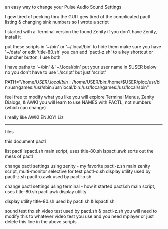 an easy way to change your Pulse Audio Sound Settings

I gew tired of pecking thru the GUI
I gew tired of the complicated pactl listing & changing sink numbers
so I wrote a script

I started with a Terminal version the found Zenity
if you don't have Zenity, install it

put these scripts in '~/bin' or '~/.local/bin' to hide them
make sure you have '~/data' or edit 'title-80.sh'
you can add 'pactl-z.sh' to a key shortcut or launcher button, I use both

I have paths to '~/bin' & '~/.local/bin'
put your user name in $USER below
no you don't have to use './script' but just 'script'

PATH="/home/$USER/.local/bin:/home/$USER/bin:/home/$USER/plot:/usr/bin:/usr/games:/usr/sbin:/usr/local/bin:/usr/local/games:/usr/local/sbin"

feel free to modify what you like
you will explore Terminal Menus, Zenity Dialogs, & AWK!
you will learn to use NAMES with PACTL, not numbers (which can change)

I really like AWK!
ENJOY!
Liz

--------------------------------------------------------------------------------
files

this document
   pactl

list pactl
   lspactl.sh        main script, uses title-80.sh
   lspactl.awk       sorts out the mess of pactl

change pactl settings using zenity - my favorite
   pactl-z.sh        main zenity script, multi-monitor selective for test
   pactl-o.sh        display utility used by pactl-z.sh
   pactl-o.awk       used by pactl-o.sh

change pactl settings using terminal - how it started
   pactl.sh          main script, uses title-80.sh
   pactl.awk         display utility

display utility
   title-80.sh       used by pactl.sh & lspactl.sh

sound test
   thx.sh            video test used by pactl.sh & pactl-z.sh
                     you will need to modify this to whatever video test you use
                     and you need mplayer
                     or just delete this line in the above scripts
